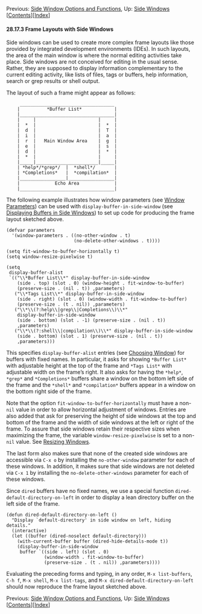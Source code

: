 <!-- This is the GNU Emacs Lisp Reference Manual
corresponding to Emacs version 27.2.

Copyright (C) 1990-1996, 1998-2021 Free Software Foundation,
Inc.

Permission is granted to copy, distribute and/or modify this document
under the terms of the GNU Free Documentation License, Version 1.3 or
any later version published by the Free Software Foundation; with the
Invariant Sections being "GNU General Public License," with the
Front-Cover Texts being "A GNU Manual," and with the Back-Cover
Texts as in (a) below.  A copy of the license is included in the
section entitled "GNU Free Documentation License."

(a) The FSF's Back-Cover Text is: "You have the freedom to copy and
modify this GNU manual.  Buying copies from the FSF supports it in
developing GNU and promoting software freedom." -->

<!-- Created by GNU Texinfo 6.7, http://www.gnu.org/software/texinfo/ -->

Previous: [Side Window Options and Functions](Side-Window-Options-and-Functions.html), Up: [Side Windows](Side-Windows.html)   \[[Contents](index.html#SEC_Contents "Table of contents")]\[[Index](Index.html "Index")]

#### 28.17.3 Frame Layouts with Side Windows

Side windows can be used to create more complex frame layouts like those provided by integrated development environments (IDEs). In such layouts, the area of the main window is where the normal editing activities take place. Side windows are not conceived for editing in the usual sense. Rather, they are supposed to display information complementary to the current editing activity, like lists of files, tags or buffers, help information, search or grep results or shell output.

The layout of such a frame might appear as follows:

         ___________________________________
        |          *Buffer List*            |
        |___________________________________|
        |     |                       |     |
        |  *  |                       |  *  |
        |  d  |                       |  T  |
        |  i  |                       |  a  |
        |  r  |   Main Window Area    |  g  |
        |  e  |                       |  s  |
        |  d  |                       |  *  |
        |  *  |                       |     |
        |_____|_______________________|_____|
        | *help*/*grep*/  |  *shell*/       |
        | *Completions*   |  *compilation*  |
        |_________________|_________________|
        |             Echo Area             |
        |___________________________________|

The following example illustrates how window parameters (see [Window Parameters](Window-Parameters.html)) can be used with `display-buffer-in-side-window` (see [Displaying Buffers in Side Windows](Displaying-Buffers-in-Side-Windows.html)) to set up code for producing the frame layout sketched above.

    (defvar parameters
      '(window-parameters . ((no-other-window . t)
                             (no-delete-other-windows . t))))

    (setq fit-window-to-buffer-horizontally t)
    (setq window-resize-pixelwise t)

    (setq
     display-buffer-alist
     `(("\\*Buffer List\\*" display-buffer-in-side-window
        (side . top) (slot . 0) (window-height . fit-window-to-buffer)
        (preserve-size . (nil . t)) ,parameters)
       ("\\*Tags List\\*" display-buffer-in-side-window
        (side . right) (slot . 0) (window-width . fit-window-to-buffer)
        (preserve-size . (t . nil)) ,parameters)
       ("\\*\\(?:help\\|grep\\|Completions\\)\\*"
        display-buffer-in-side-window
        (side . bottom) (slot . -1) (preserve-size . (nil . t))
        ,parameters)
       ("\\*\\(?:shell\\|compilation\\)\\*" display-buffer-in-side-window
        (side . bottom) (slot . 1) (preserve-size . (nil . t))
        ,parameters)))

This specifies `display-buffer-alist` entries (see [Choosing Window](Choosing-Window.html)) for buffers with fixed names. In particular, it asks for showing `*Buffer List*` with adjustable height at the top of the frame and `*Tags List*` with adjustable width on the frame’s right. It also asks for having the `*help*`, `*grep*` and `*Completions*` buffers share a window on the bottom left side of the frame and the `*shell*` and `*compilation*` buffers appear in a window on the bottom right side of the frame.

Note that the option `fit-window-to-buffer-horizontally` must have a non-`nil` value in order to allow horizontal adjustment of windows. Entries are also added that ask for preserving the height of side windows at the top and bottom of the frame and the width of side windows at the left or right of the frame. To assure that side windows retain their respective sizes when maximizing the frame, the variable `window-resize-pixelwise` is set to a non-`nil` value. See [Resizing Windows](Resizing-Windows.html).

The last form also makes sure that none of the created side windows are accessible via `C-x o`<!-- /@w --> by installing the `no-other-window` parameter for each of these windows. In addition, it makes sure that side windows are not deleted via `C-x 1`<!-- /@w --> by installing the `no-delete-other-windows` parameter for each of these windows.

Since `dired` buffers have no fixed names, we use a special function `dired-default-directory-on-left` in order to display a lean directory buffer on the left side of the frame.

    (defun dired-default-directory-on-left ()
      "Display `default-directory' in side window on left, hiding details."
      (interactive)
      (let ((buffer (dired-noselect default-directory)))
        (with-current-buffer buffer (dired-hide-details-mode t))
        (display-buffer-in-side-window
         buffer `((side . left) (slot . 0)
                  (window-width . fit-window-to-buffer)
                  (preserve-size . (t . nil)) ,parameters))))

Evaluating the preceding forms and typing, in any order, `M-x list-buffers`<!-- /@w -->, `C-h f`, `M-x shell`, `M-x list-tags`<!-- /@w -->, and `M-x dired-default-directory-on-left` should now reproduce the frame layout sketched above.

Previous: [Side Window Options and Functions](Side-Window-Options-and-Functions.html), Up: [Side Windows](Side-Windows.html)   \[[Contents](index.html#SEC_Contents "Table of contents")]\[[Index](Index.html "Index")]
